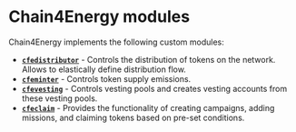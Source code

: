# Chain4Energy modules

Chain4Energy implements the following custom modules:

* **[`cfedistributor`](./cfedistributor)** - Controls the distribution of tokens on the network. Allows to elastically define distribution flow.
* **[`cfeminter`](./cfeminter)** - Controls token supply emissions.
* **[`cfevesting`](./cfevesting)** - Controls vesting pools and creates vesting accounts from these vesting pools.
* **[`cfeclaim`](./cfeclaim)** - Provides the functionality of creating campaigns, adding
  missions, and claiming tokens based on pre-set conditions.
